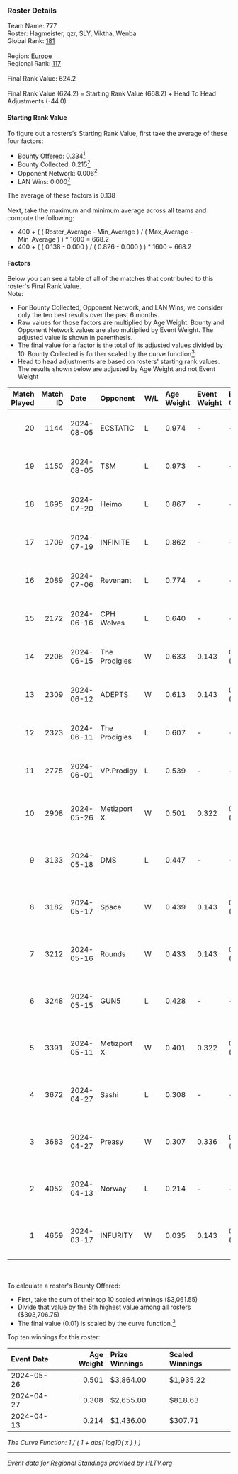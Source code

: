 ### Roster Details<br />
Team Name: 777<br />
Roster: Hagmeister, qzr, SLY, Viktha, Wenba<br />
Global Rank: [181](../../standings_global_2024_09_08.md)<br />
<br />
Region: [Europe]( ../../standings_europe_2024_09_08.md)<br />
Regional Rank: [117]( ../../standings_europe_2024_09_08.md)<br />
<br />
Final Rank Value:  624.2<br />
<br />
Final Rank Value (624.2) = Starting Rank Value (668.2) + Head To Head Adjustments (-44.0)<br />

#### Starting Rank Value<br />
To figure out a rosters's Starting Rank Value, first take the average of these four factors:<br />
- Bounty Offered: 0.334[<sup>1</sup>](#table2)
- Bounty Collected: 0.215[<sup>2</sup>](#table1)
- Opponent Network: 0.006[<sup>2</sup>](#table1)
- LAN Wins: 0.000[<sup>2</sup>](#table1)

The average of these factors is 0.138<br />
<br />
Next, take the maximum and minimum average across all teams and compute the following:<br />
- 400 + ( ( Roster_Average - Min_Average ) / ( Max_Average - Min_Average ) ) * 1600 = 668.2
- 400 + ( ( 0.138 - 0.000 ) / ( 0.826 - 0.000 ) ) * 1600 = 668.2


#### Factors<br />
Below you can see a table of all of the matches that contributed to this roster's Final Rank Value.<br />
Note:<br />

- For Bounty Collected, Opponent Network, and LAN Wins, we consider only the ten best results over the past 6 months.
- Raw values for those factors are multiplied by Age Weight. Bounty and Opponent Network values are also multiplied by Event Weight. The adjusted value is shown in parenthesis.
- The final value for a factor is the total of its adjusted values divided by 10. Bounty Collected is further scaled by the curve function[<sup>3</sup>](#curveFunction)
- Head to head adjustments are based on rosters' starting rank values. The results shown below are adjusted by Age Weight and not Event Weight
<span id="table1"></span><br />


| Match Played | Match ID | Date       | Opponent      | W/L | Age Weight | Event Weight | Bounty Collected | Opponent Network | LAN Wins  | H2H Adj. | Roster                                       |
| -: | -: | :- | :- | :- | :- | :- | :- | :- | :- | -: | :- |
|           20 |     1144 | 2024-08-05 | ECSTATIC      | L   | 0.974      | -            | -                | -                | -         |   -12.07 | Hagmeister, qzr, SLY, Viktha, Wenba          |
|           19 |     1150 | 2024-08-05 | TSM           | L   | 0.973      | -            | -                | -                | -         |    -3.92 | Hagmeister, qzr, SLY, Viktha, Wenba          |
|           18 |     1695 | 2024-07-20 | Heimo         | L   | 0.867      | -            | -                | -                | -         |   -14.57 | Hagmeister, qzr, SLY, Viktha, Wenba          |
|           17 |     1709 | 2024-07-19 | INFINITE      | L   | 0.862      | -            | -                | -                | -         |   -17.26 | Hagmeister, qzr, SLY, Viktha, Wenba          |
|           16 |     2089 | 2024-07-06 | Revenant      | L   | 0.774      | -            | -                | -                | -         |    -5.65 | Hagmeister, qzr, SLY, Viktha, Wenba          |
|           15 |     2172 | 2024-06-16 | CPH Wolves    | L   | 0.640      | -            | -                | -                | -         |    -7.01 | Hagmeister, qzr, SLY, Viktha, Wenba          |
|           14 |     2206 | 2024-06-15 | The Prodigies | W   | 0.633      | 0.143        | 0.000 (0.000)    | 0.063 (0.006)    | 0 (0.000) |     6.31 | Hagmeister, qzr, SLY, Viktha, Wenba          |
|           13 |     2309 | 2024-06-12 | ADEPTS        | W   | 0.613      | 0.143        | 0.002 (0.000)    | 0.017 (0.001)    | 0 (0.000) |     8.19 | Hagmeister, qzr, SLY, Viktha, Wenba          |
|           12 |     2323 | 2024-06-11 | The Prodigies | L   | 0.607      | -            | -                | -                | -         |   -13.04 | Hagmeister, qzr, SLY, Viktha, Wenba          |
|           11 |     2775 | 2024-06-01 | VP.Prodigy    | L   | 0.539      | -            | -                | -                | -         |    -4.73 | Affava, Hagmeister, qzr, Viktha, Wenba       |
|           10 |     2908 | 2024-05-26 | Metizport X   | W   | 0.501      | 0.322        | 0.004 (0.001)    | 0.015 (0.002)    | 0 (0.000) |     6.66 | Affava, Hagmeister, MadeInRed, Viktha, Wenba |
|            9 |     3133 | 2024-05-18 | DMS           | L   | 0.447      | -            | -                | -                | -         |    -3.55 | Affava, Hagmeister, MadeInRed, Viktha, Wenba |
|            8 |     3182 | 2024-05-17 | Space         | W   | 0.439      | 0.143        | 0.004 (0.000)    | 0.463 (0.029)    | 0 (0.000) |     9.51 | Affava, Hagmeister, MadeInRed, Viktha, Wenba |
|            7 |     3212 | 2024-05-16 | Rounds        | W   | 0.433      | 0.143        | 0.000 (0.000)    | 0.000 (0.000)    | 0 (0.000) |     2.41 | Affava, Hagmeister, MadeInRed, Viktha, Wenba |
|            6 |     3248 | 2024-05-15 | GUN5          | L   | 0.428      | -            | -                | -                | -         |    -2.12 | Affava, Hagmeister, MadeInRed, Viktha, Wenba |
|            5 |     3391 | 2024-05-11 | Metizport X   | W   | 0.401      | 0.322        | 0.004 (0.000)    | 0.015 (0.002)    | 0 (0.000) |     5.54 | Affava, Hagmeister, MadeInRed, Viktha, Wenba |
|            4 |     3672 | 2024-04-27 | Sashi         | L   | 0.308      | -            | -                | -                | -         |    -0.87 | Affava, Hagmeister, MadeInRed, Viktha, Wenba |
|            3 |     3683 | 2024-04-27 | Preasy        | W   | 0.307      | 0.336        | 0.007 (0.001)    | 0.162 (0.017)    | 0 (0.000) |     5.56 | Affava, Hagmeister, MadeInRed, Viktha, Wenba |
|            2 |     4052 | 2024-04-13 | Norway        | L   | 0.214      | -            | -                | -                | -         |    -3.56 | Affava, Hagmeister, MadeInRed, Viktha, Wenba |
|            1 |     4659 | 2024-03-17 | INFURITY      | W   | 0.035      | 0.143        | 0.000 (0.000)    | 0.000 (0.000)    | 0 (0.000) |     0.20 | Affava, Hagmeister, MadeInRed, Viktha, Wenba |

<br />
<span id="table2"></span><br />
To calculate a roster's Bounty Offered:<br />

- First, take the sum of their top 10 scaled winnings ($3,061.55)
- Divide that value by the 5th highest value among all rosters ($303,706.75)
- The final value (0.01) is scaled by the curve function.[<sup>3</sup>](#curveFunction)

Top ten winnings for this roster:<br />

| Event Date | Age Weight | Prize Winnings | Scaled Winnings |
| :- | -: | :- | :- |
| 2024-05-26 |      0.501 | $3,864.00      | $1,935.22       |
| 2024-04-27 |      0.308 | $2,655.00      | $818.63         |
| 2024-04-13 |      0.214 | $1,436.00      | $307.71         |


<span id="curveFunction"></span>_The Curve Function: 1 / ( 1 + abs( log10( x ) ) )_<br />

---
_Event data for Regional Standings provided by HLTV.org_<br />
